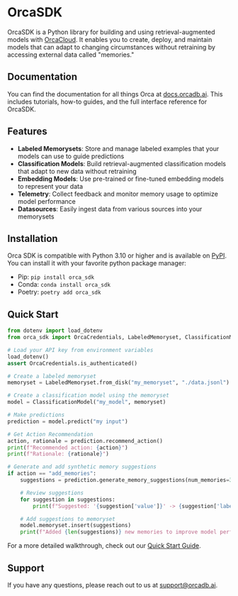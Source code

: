 <!--
IMPORTANT NOTE:
- This file will get rendered in the public facing PyPi page here: https://pypi.org/project/orca_sdk/
- Only content suitable for public consumption should be placed in this file everything else should go into CONTRIBUTING.md
-->

# OrcaSDK

OrcaSDK is a Python library for building and using retrieval-augmented models with [OrcaCloud](https://orcadb.ai). It enables you to create, deploy, and maintain models that can adapt to changing circumstances without retraining by accessing external data called "memories."

## Documentation

You can find the documentation for all things Orca at [docs.orcadb.ai](https://docs.orcadb.ai). This includes tutorials, how-to guides, and the full interface reference for OrcaSDK.

## Features

- **Labeled Memorysets**: Store and manage labeled examples that your models can use to guide predictions
- **Classification Models**: Build retrieval-augmented classification models that adapt to new data without retraining
- **Embedding Models**: Use pre-trained or fine-tuned embedding models to represent your data
- **Telemetry**: Collect feedback and monitor memory usage to optimize model performance
- **Datasources**: Easily ingest data from various sources into your memorysets

## Installation

Orca SDK is compatible with Python 3.10 or higher and is available on [PyPI](https://pypi.org/project/orca_sdk/). You can install it with your favorite python package manager:

- Pip: `pip install orca_sdk`
- Conda: `conda install orca_sdk`
- Poetry: `poetry add orca_sdk`

## Quick Start

```python
from dotenv import load_dotenv
from orca_sdk import OrcaCredentials, LabeledMemoryset, ClassificationModel

# Load your API key from environment variables
load_dotenv()
assert OrcaCredentials.is_authenticated()

# Create a labeled memoryset
memoryset = LabeledMemoryset.from_disk("my_memoryset", "./data.jsonl")

# Create a classification model using the memoryset
model = ClassificationModel("my_model", memoryset)

# Make predictions
prediction = model.predict("my input")

# Get Action Recommendation
action, rationale = prediction.recommend_action()
print(f"Recommended action: {action}")
print(f"Rationale: {rationale}")

# Generate and add synthetic memory suggestions
if action == "add_memories":
    suggestions = prediction.generate_memory_suggestions(num_memories=3)

    # Review suggestions
    for suggestion in suggestions:
        print(f"Suggested: '{suggestion['value']}' -> {suggestion['label']}")

    # Add suggestions to memoryset
    model.memoryset.insert(suggestions)
    print(f"Added {len(suggestions)} new memories to improve model performance!")
```

For a more detailed walkthrough, check out our [Quick Start Guide](https://docs.orcadb.ai/quickstart-sdk/).

## Support

If you have any questions, please reach out to us at support@orcadb.ai.
